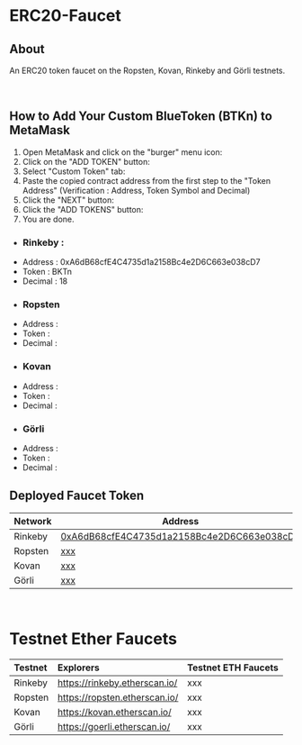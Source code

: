 # ERC20-Faucet

## About
An ERC20 token faucet on the Ropsten, Kovan, Rinkeby and Görli testnets.

<br />

## How to Add Your Custom BlueToken (BTKn) to MetaMask

1. Open MetaMask and click on the "burger" menu icon:
2. Click on the "ADD TOKEN" button:
3. Select "Custom Token" tab:
4. Paste the copied contract address from the first step to the "Token Address" (Verification : Address, Token Symbol and Decimal)
5. Click the "NEXT" button:
6. Click the "ADD TOKENS" button:
7. You are done.

- ### Rinkeby : 
* Address : 0xA6dB68cfE4C4735d1a2158Bc4e2D6C663e038cD7
* Token : BKTn
* Decimal : 18
- ### Ropsten 
* Address : 
* Token : 
* Decimal : 
- ### Kovan 
* Address : 
* Token : 
* Decimal : 
- ### Görli 
* Address : 
* Token : 
* Decimal : 
## Deployed Faucet Token
| Network  | Address |
| ------------- | ------------- |
| Rinkeby  | [0xA6dB68cfE4C4735d1a2158Bc4e2D6C663e038cD7](https://rinkeby.etherscan.io/token/0xA6dB68cfE4C4735d1a2158Bc4e2D6C663e038cD7)  |
| Ropsten  | [xxx](https://ropsten.etherscan.io/token/xxx)  |
| Kovan  | [xxx](https://kovan.etherscan.io/token/xxx)  |
| Görli  | [xxx](https://goerli.etherscan.io/address/xxx)  |
<br />

# Testnet Ether Faucets

Testnet   | Explorers                     | Testnet ETH Faucets
:-------- |:----------------------------- |:-------------------------
Rinkeby   | https://rinkeby.etherscan.io/ | xxx |
Ropsten   | https://ropsten.etherscan.io/ | xxx |
Kovan     | https://kovan.etherscan.io/   | xxx |
Görli     | https://goerli.etherscan.io/  | xxx |

<br />